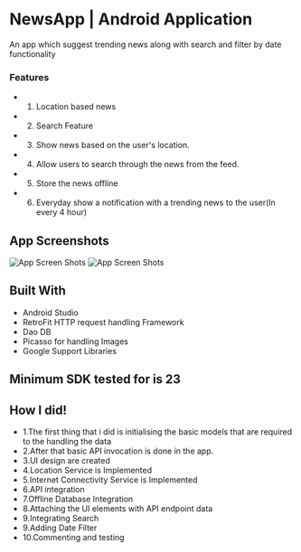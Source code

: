 #  NewsApp  | Android Application
An app which suggest trending news along with search and filter by date functionality

### Features
* 1. Location based news<br /> 
* 2. Search Feature<br />
* 3. Show news based on the user's location.<br />
* 4. Allow users to search through the news from the feed.<br />
* 5. Store the news offline<br />
* 6. Everyday show a notification with a trending news to the user(In every 4 hour)<br />


## App Screenshots

![App Screen Shots](https://i.ibb.co/zNPJzZ8/Whats-App-Image-2019-03-12-at-02-22-06-1.jpg)
![App Screen Shots](https://i.ibb.co/ySKwHW5/Whats-App-Image-2019-03-12-at-02-22-06-2.jpg)


## Built With
* Android Studio</br>
* RetroFit HTTP request handling Framework</br>
* Dao DB</br>
* Picasso for handling Images</br>
* Google Support Libraries</br>

## Minimum SDK tested for is 23

## How I did!
* 1.The first thing that i did is initialising the basic models that are required to the handling the data</br>
* 2.After that basic API invocation is done in the app.</br>
* 3.UI design are created</br>
* 4.Location Service is Implemented</br>
* 5.Internet Connectivity Service is Implemented</br>
* 6.API integration</br>
* 7.Offline Database Integration</br>
* 8.Attaching the UI elements with API endpoint data</br>
* 9.Integrating Search </br>
* 9.Adding Date Filter </br>
* 10.Commenting and testing</br>

 </br>
